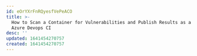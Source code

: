 ```yaml
---
id: eOrYXrFnRQyesfVePeACO
title: >-
  How to Scan a Container for Vulnerabilities and Publish Results as a Part of
  Azure Devops CI
desc: ''
updated: 1641454270757
created: 1641454270757
---
```


